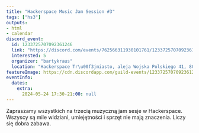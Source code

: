 ```yaml
---
title: "Hackerspace Music Jam Session #3"
tags: ["hs3"]
outputs:
- html
- calendar
discord_event:
  id: 1233725707092361246
  link: "https://discord.com/events/762566311930101761/1233725707092361246"
  interested: 5
  organizer: "bartykraus"
  location: "Hackerspace Tr\u00f3jmiasto, aleja Wojska Polskiego 41, 80-268 Gda\u0144sk"
featureImage: https://cdn.discordapp.com/guild-events/1233725707092361246/f2dc4d2cccb88a78a95195d25bece52a.png?size=1024
eventInfo:
  dates:
    extra:
      2024-05-24 17:30-21:00: null
---
```

Zapraszamy wszystkich na trzecią muzyczną jam sesje w Hackerspace. Wszyscy są mile widziani, umiejętności i sprzęt nie mają znaczenia. Liczy się dobra zabawa.
